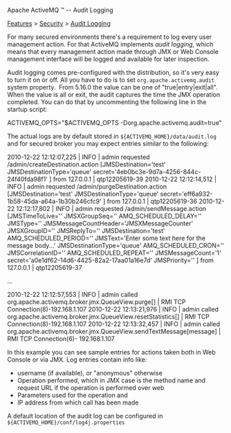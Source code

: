 Apache ActiveMQ ™ -- Audit Logging 

[Features](../../features.md) > [Security](../../Features/security.md) > [Audit Logging](../../Features/Security/audit-logging.md)


For many secured environments there's a requirement to log every user management action. For that ActiveMQ implements _audit logging_, which means that every management action made through JMX or Web Console management interface will be logged and available for later inspection.

Audit logging comes pre-configured with the distribution, so it's very easy to turn it on or off. All you have to do is to set `org.apache.activemq.audit` system property.  From 5.16.0 the value can be one of "true|entry|exit|all". When the value is all or exit, the audit captures the time the JMX operation completed. You can do that by uncommenting the following line in the startup script:

ACTIVEMQ\_OPTS="$ACTIVEMQ\_OPTS -Dorg.apache.activemq.audit=true"

The actual logs are by default stored in `${ACTIVEMQ_HOME}/data/audit.log` and for secured broker you may expect entries similar to the following:

2010-12-22 12:12:07,225 | INFO  | admin requested /admin/createDestination.action \[JMSDestination='test' JMSDestinationType='queue' 
secret='4eb0bc3e-9d7a-4256-844c-24f40fda98f1' \] from 127.0.0.1 | qtp12205619-39
2010-12-22 12:12:14,512 | INFO  | admin requested /admin/purgeDestination.action \[JMSDestination='test' JMSDestinationType='queue' 
secret='eff6a932-1b58-45da-a64a-1b30b246cfc9' \] from 127.0.0.1 | qtp12205619-36
2010-12-22 12:12:17,802 | INFO  | admin requested /admin/sendMessage.action \[JMSTimeToLive='' JMSXGroupSeq='' AMQ\_SCHEDULED\_DELAY='' JMSType='' 
JMSMessageCountHeader='JMSXMessageCounter' JMSXGroupID='' JMSReplyTo='' JMSDestination='test' AMQ\_SCHEDULED\_PERIOD='' JMSText='Enter some text 
here for the message body...' JMSDestinationType='queue' AMQ\_SCHEDULED\_CRON='' JMSCorrelationID='' AMQ\_SCHEDULED\_REPEAT='' JMSMessageCount='1' 
secret='a0e1df62-14d6-4425-82a2-17aa01a16e7d' JMSPriority='' \] from 127.0.0.1 | qtp12205619-37

...

2010-12-22 12:12:57,553 | INFO  | admin called org.apache.activemq.broker.jmx.QueueView.purge\[\] | RMI TCP Connection(8)-192.168.1.107
2010-12-22 12:13:21,976 | INFO  | admin called org.apache.activemq.broker.jmx.QueueView.resetStatistics\[\] | RMI TCP Connection(8)-192.168.1.107
2010-12-22 12:13:32,457 | INFO  | admin called org.apache.activemq.broker.jmx.QueueView.sendTextMessage\[message\] | RMI TCP Connection(6)-
192.168.1.107

In this example you can see sample entries for actions taken both in Web Console or via JMX. Log entries contain info like:

*   username (if available), or "anonymous" otherwise
*   Operation performed, which in JMX case is the method name and request URL if the operation is performed over web
*   Parameters used for the operation and
*   IP address from which call has been made

A default location of the audit log can be configured in `${ACTIVEMQ_HOME}/conf/log4j.properties`

